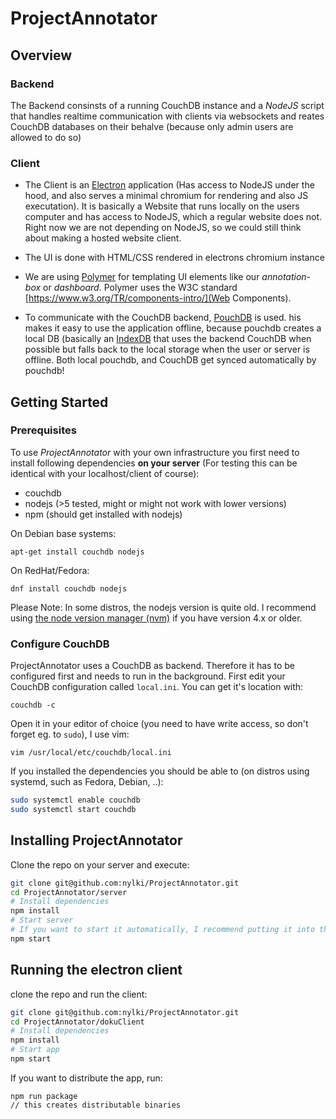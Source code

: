# ProjectAnnotator
## Overview
### Backend
The Backend consinsts of a running CouchDB instance and a *NodeJS* script that handles realtime communication with clients via websockets and reates CouchDB databases on their behalve (because only admin users are allowed to do so)

### Client

- The Client is an [Electron](http://electron.atom.io/) application (Has access to NodeJS under the hood, and also serves a minimal chromium for rendering and also JS executation). It is basically a Website that runs locally on the users computer and has access to NodeJS, which a regular website does not. Right now we are not depending on NodeJS, so we could still think about making a hosted website client.

- The UI is done with HTML/CSS rendered in electrons chromium instance

- We are using [Polymer](http://polymer-project.org/) for templating UI elements like our *annotation-box* or *dashboard*. Polymer uses the W3C standard [https://www.w3.org/TR/components-intro/](Web Components).

- To communicate with the CouchDB backend, [PouchDB](http://pouchdb.com/) is used. his makes it easy to use the application offline, because pouchdb creates a local DB (basically an [IndexDB](https://developer.mozilla.org/en-US/docs/Web/API/IndexedDB_API) that uses the backend CouchDB when possible but falls back to the local storage when the user or server is offline. Both local pouchdb, and CouchDB get synced automatically by pouchdb!


## Getting Started
### Prerequisites
To use *ProjectAnnotator* with your own infrastructure you first need to install following dependencies **on your server** (For testing this can be identical with your localhost/client of course):
- couchdb
- nodejs (>5 tested, might or might not work with lower versions)
- npm (should get installed with nodejs)

On Debian base systems:

`apt-get install couchdb nodejs`

On RedHat/Fedora:

`dnf install couchdb nodejs`

Please Note: In some distros, the nodejs version is quite old. I recommend using [the node version manager (nvm)](https://github.com/creationix/nvm) if you have version 4.x or older.


### Configure CouchDB
ProjectAnnotator uses a CouchDB as backend. Therefore it has to be configured first and needs to run in the background.
First edit your CouchDB configuration called `local.ini`. You can get it's location with:

`couchdb -c`

Open it in your editor of choice (you need to have write access, so don't forget eg. to `sudo`), I use vim:

`vim /usr/local/etc/couchdb/local.ini`


If you installed the dependencies you should be able to (on distros using systemd, such as Fedora, Debian, ..):

```.sh
sudo systemctl enable couchdb
sudo systemctl start couchdb
```



## Installing ProjectAnnotator
Clone the repo on your server and execute:
```.sh
git clone git@github.com:nylki/ProjectAnnotator.git
cd ProjectAnnotator/server
# Install dependencies
npm install
# Start server
# If you want to start it automatically, I recommend putting it into the crontab, or creating a systemd service
npm start
```

## Running the electron client
clone the repo and run the client:
```.sh
git clone git@github.com:nylki/ProjectAnnotator.git
cd ProjectAnnotator/dokuClient
# Install dependencies
npm install
# Start app
npm start
```

If you want to distribute the app, run:
```
npm run package
// this creates distributable binaries
```
